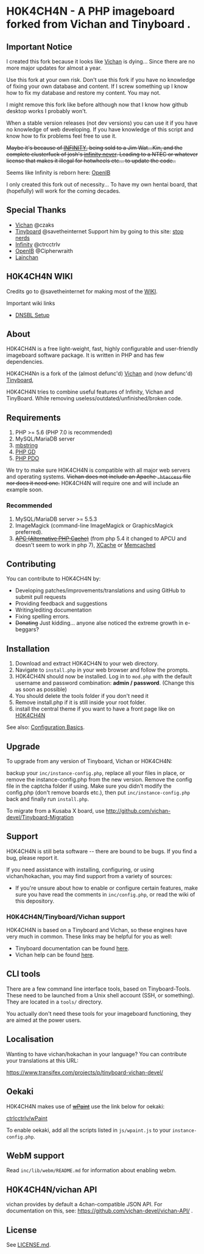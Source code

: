 
H0K4CH4N - A PHP imageboard forked from Vichan and Tinyboard .
========================================================

Important Notice
------------
I created this fork because it looks like [Vichan](https://engine.vichan.net/) is dying... Since there are no more major
updates for almost a year. 

Use this fork at your own risk.
Don't use this fork if you have no knowledge of fixing your own database and content. 
If I screw something up I know how to fix my database and restore my content. You may not.

I might remove this fork like before although now that I know how github desktop works I probably won't.

When a stable version releases (not dev versions) you can use it if you have no knowledge of web developing. If you have knowledge of this script and know how to fix problems feel free to use it. 

<strike> Maybe it's because of [INFINITY](https://github.com/ctrlcctrlv/infinity), being sold to a Jim Wat...Kin,
and the complete clusterfuck of josh's [infinity never](https://github.com/infinity-next/infinity-next).
Leading to a NTEC or whatever license that makes it illegal for hotwheels etc... to update the code.. </strike>

Seems like Infinity is reborn here: [OpenIB](https://github.com/OpenIB/OpenIB) 

I only created this fork out of necessity... To have my own hentai board, that (hopefully) will work for the coming decades. 

Special Thanks
------------
* [Vichan](https://engine.vichan.net/) @czaks
* [Tinyboard](http://github.com/savetheinternet/Tinyboard) @savetheinternet 
  Support him by going to this site: [stop nerds](http://stopnerds.org/) 
* [Infinity](https://github.com/ctrlcctrlv/infinity) @ctrcctrlv
* [OpenIB](https://github.com/OpenIB/OpenIB) @Cipherwraith
* [Lainchan](https://github.com/lainchan/lainchan)


H0K4CH4N WIKI
------------
Credits go to @savetheinternet for making most of the [WIKI](https://github.com/horija/hokachan/wiki).

Important wiki links
* [DNSBL Setup](https://github.com/horija/hokachan/wiki/DNS-Blacklists-(DNSBL)-Information)


About
------------
H0K4CH4N is a free light-weight, fast, highly configurable and user-friendly
imageboard software package. It is written in PHP and has few dependencies.

H0K4CH4Nn is a fork of the (almost defunc'd) [Vichan](https://engine.vichan.net/) and (now defunc'd) 
[Tinyboard](http://github.com/savetheinternet/Tinyboard),

H0K4CH4N tries to combine useful features of Infinity, Vichan and TinyBoard.
While removing useless/outdated/unfinished/broken code.

Requirements
------------
1.	PHP >= 5.6 (PHP 7.0 is recommended)
2.	MySQL/MariaDB server
3.	[mbstring](http://www.php.net/manual/en/mbstring.installation.php) 
4.	[PHP GD](http://www.php.net/manual/en/intro.image.php)
5.	[PHP PDO](http://www.php.net/manual/en/intro.pdo.php)

We try to make sure H0K4CH4N is compatible with all major web servers and
operating systems. <strike>Vichan does not include an Apache ```.htaccess``` file nor does
it need one.</strike>  H0K4CH4N will require one and will include an example soon.

### Recommended
1.	MySQL/MariaDB server >= 5.5.3
2.	ImageMagick (command-line ImageMagick or GraphicsMagick preferred).
3.	<strike>[APC (Alternative PHP Cache)](http://php.net/manual/en/book.apc.php)</strike> 
	(from php 5.4 it changed to APCU and doesn't seem to work in php 7), 
	[XCache](http://xcache.lighttpd.net/) or
	[Memcached](http://www.php.net/manual/en/intro.memcached.php) 

Contributing
------------
You can contribute to H0K4CH4N by:
*	Developing patches/improvements/translations and using GitHub to submit pull requests
*	Providing feedback and suggestions
*	Writing/editing documentation
*	Fixing spelling errors. 
*	<strike>Donating</strike> Just kidding... anyone alse noticed the extreme growth in e-beggars? 

Installation
-------------
1.	Download and extract H0K4CH4N to your web directory.	
2.	Navigate to ```install.php``` in your web browser and follow the
	prompts.
3.	H0K4CH4N should now be installed. Log in to ```mod.php``` with the
	default username and password combination: **admin / password**. (Change this as soon as possible)
4. 	You should delete the tools folder if you don't need it
5.	Remove install.php if it is still inside your root folder. 
6.	install the central theme if you want to have a front page like on [H0K4CH4N](https://hokachan.com/)

See also: [Configuration Basics](https://web.archive.org/web/20121003095922/http://tinyboard.org/docs/?p=Config).

Upgrade
-------
To upgrade from any version of Tinyboard, Vichan or H0K4CH4N:

backup your ```inc/instance-config.php```, replace all your files in place, 
or remove the instance-config.php from the new version.
Remove the config file in the captcha folder if using.
Make sure you didn't modify the config.php
(don't remove boards etc.), then put ```inc/instance-config.php``` back and
finally run ```install.php```.

To migrate from a Kusaba X board, use http://github.com/vichan-devel/Tinyboard-Migration

Support
--------
H0K4CH4N is still beta software -- there are bound to be bugs. If you find a
bug, please report it.

If you need assistance with installing, configuring, or using vichan/hokachan, you may
find support from a variety of sources:

*	If you're unsure about how to enable or configure certain features, make
	sure you have read the comments in ```inc/config.php```, or read the wiki of this depository. 

### H0K4CH4N/Tinyboard/Vichan support
H0K4CH4N is based on a Tinyboard and Vichan, so these engines have very much in common. These
links may be helpful for you as well: 

*	Tinyboard documentation can be found [here](https://web.archive.org/web/20121016074303/http://tinyboard.org/docs/?p=Main_Page).
*	Vichan help can be found [here](http://int.vichan.net/devel/).

CLI tools
-----------------
There are a few command line interface tools, based on Tinyboard-Tools. These need
to be launched from a Unix shell account (SSH, or something). They are located in a ```tools/```
directory.

You actually don't need these tools for your imageboard functioning, they are aimed
at the power users.

Localisation
------------
Wanting to have vichan/hokachan in your language? You can contribute your translations at this URL:

https://www.transifex.com/projects/p/tinyboard-vichan-devel/

Oekaki
------
H0K4CH4N makes use of <strike>[wPaint](https://github.com/websanova/wPaint)</strike> use the link below for oekaki:

[ctrlcctrlv/wPaint](https://github.com/ctrlcctrlv/wPaint/tree/53b007f28cf0b6cec9998e5e79d56dae6feb8c69)

To enable oekaki, add all the scripts listed in `js/wpaint.js` to your `instance-config.php`.

WebM support
------------
Read `inc/lib/webm/README.md` for information about enabling webm.

H0K4CH4N/vichan API
----------
vichan provides by default a 4chan-compatible JSON API. For documentation on this, see:
https://github.com/vichan-devel/vichan-API/ .

License
--------
See [LICENSE.md](https://github.com/horija/H0K4CH4N/blob/H0K4M4ST3R/LICENSE.md).

